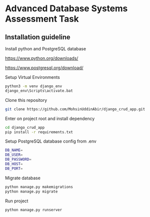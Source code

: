 # Advanced Database Systems Assessment Task

## Installation guideline

Install python and PostgreSQL database

https://www.python.org/downloads/

https://www.postgresql.org/download/

Setup Virtual Environments

```bash
python3 -m venv django_env
django_env\Scripts\activate.bat
```

Clone this repository

```bash
git clone https://github.com/MohsinUddinAbir/django_crud_app.git
```

Enter on project root and install dependency

```bash
cd django_crud_app
pip install -r requirements.txt
```

Setup PostgreSQL database config from .env

```bash
DB_NAME=
DB_USER=
DB_PASSWORD=
DB_HOST=
DB_PORT=
```

Migrate database

```bash
python manage.py makemigrations
python manage.py migrate
```

Run project

```bash
python manage.py runserver
```

